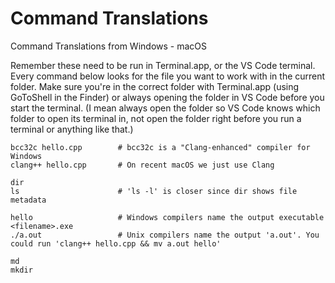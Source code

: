 # Command Translations

Command Translations from Windows - macOS

Remember these need to be run in Terminal.app, or the VS Code terminal. Every command below looks for the file you want to work with in the current folder. Make sure you're in the correct folder with Terminal.app (using GoToShell in the Finder) or always opening the folder in VS Code before you start the terminal. (I mean always open the folder so VS Code knows which folder to open its terminal in, not open the folder right before you run a terminal or anything like that.)

```
bcc32c hello.cpp        # bcc32c is a "Clang-enhanced" compiler for Windows
clang++ hello.cpp       # On recent macOS we just use Clang

dir
ls                      # 'ls -l' is closer since dir shows file metadata

hello                   # Windows compilers name the output executable <filename>.exe
./a.out                 # Unix compilers name the output 'a.out'. You could run 'clang++ hello.cpp && mv a.out hello'

md
mkdir
```
